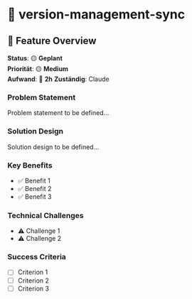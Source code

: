 # 🎯 version-management-sync

## 🎯 **Feature Overview**

**Status**: 🟡 **Geplant**  
**Priorität**: 🟡 **Medium**  
**Aufwand**: 📅 **2h**
**Zuständig**: Claude  

### **Problem Statement**
Problem statement to be defined...

### **Solution Design** 
Solution design to be defined...

### **Key Benefits**
- ✅ Benefit 1
- ✅ Benefit 2  
- ✅ Benefit 3

### **Technical Challenges**
- ⚠️ Challenge 1
- ⚠️ Challenge 2

### **Success Criteria**
- [ ] Criterion 1
- [ ] Criterion 2
- [ ] Criterion 3
